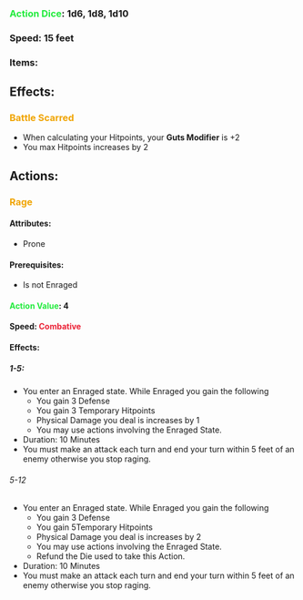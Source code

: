 ### <span style="font-weight:bold;color:rgb(33, 235, 60)">Action Dice</span>: 1d6, 1d8, 1d10
### Speed: 15 feet
### Items:
## Effects:

### <span style="font-weight:bold;color:rgb(240, 164, 0)">Battle Scarred</span>
- When calculating your Hitpoints, your **Guts Modifier** is +2
- You max Hitpoints increases by 2
## Actions:
### <span style="font-weight:bold;color:rgb(240, 164, 0)">Rage</span>
#### Attributes:
- Prone
#### Prerequisites: 
- Is not Enraged
#### <span style="font-weight:bold;color:rgb(33, 235, 60)">Action Value</span>: 4
#### Speed: <span style="font-weight:bold; color:rgb(235, 33, 53)">Combative</span>
#### Effects:
##### 1-5: 
- You enter an Enraged state. While Enraged you gain the following
	- You gain 3 Defense
	- You gain 3 Temporary Hitpoints
	- Physical Damage you deal is increases by 1
	- You may use actions involving the Enraged State.
- Duration: 10 Minutes
- You must make an attack each turn and end your turn within 5 feet of an enemy otherwise you stop raging.
###### 5-12
- You enter an Enraged state. While Enraged you gain the following
	- You gain 3 Defense
	- You gain 5Temporary Hitpoints
	- Physical Damage you deal is increases by 2
	- You may use actions involving the Enraged State.
	- Refund the Die used to take this Action.
- Duration: 10 Minutes
- You must make an attack each turn and end your turn within 5 feet of an enemy otherwise you stop raging.



